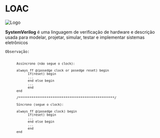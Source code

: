 <!DOCTYPE html>
<html>
  <h1>LOAC</h1>
   <a><img src= "https://upload.wikimedia.org/wikipedia/en/thumb/e/ef/SystemVerilog_logo.png/240px-SystemVerilog_logo.png" alt="Logo"></a>
  </head>
  <main>
    <section>
      <p><strong>SystemVerilog</strong> é uma linguagem de verificação de hardware e descrição usada para modelar, projetar, simular, testar e implementar sistemas eletrônicos
      </p>
      <code>Observação:
        
          Assíncrono (não segue o clock):

          always_ff @(posedge clock or posedge reset) begin
                if(reset) begin
                ...
                end else begin
                ...
                end
          end
          
          /***************************************************/

          Síncrono (segue o clock):

          always_ff @(posedge clock) begin
                if(reset) begin
                ...
                end else begin
                ...
                end
          end
   </code> 
   </p>
   </section>
</html>
